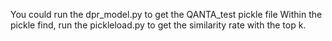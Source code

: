 You could run the dpr_model.py to get the QANTA_test pickle file
Within the pickle find, run the pickleload.py to get the similarity rate with the top k.
